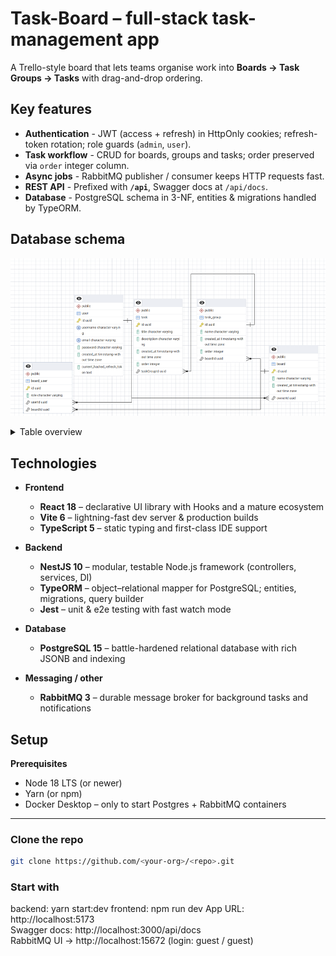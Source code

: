 # Task-Board – full-stack task-management app

A Trello-style board that lets teams organise work into **Boards → Task Groups → Tasks** with drag-and-drop ordering.


## Key features

- **Authentication** - JWT (access + refresh) in HttpOnly cookies; refresh-token rotation; role guards (`admin`, `user`).  
- **Task workflow** - CRUD for boards, groups and tasks; order preserved via `order` integer column.  
- **Async jobs** - RabbitMQ publisher / consumer keeps HTTP requests fast.  
- **REST API** - Prefixed with **`/api`**, Swagger docs at `/api/docs`.  
- **Database** - PostgreSQL schema in 3-NF, entities & migrations handled by TypeORM.

## Database schema

![ER diagram](docs/erd.png)

<details>
<summary>Table overview</summary>

| Table | Description |
|-------|-------------|
| **user** | Account and profile (stores hashed refresh token). |
| **board** | Top-level container; owned by a user, shareable. |
| **task_group** | Column with tasks on a board. |
| **task** | Individual card task. |
| **board_user** | *M-N* join to share boards with teammates (role per board). |
</details>

## Technologies

- **Frontend**
  - **React 18** – declarative UI library with Hooks and a mature ecosystem
  - **Vite 6** – lightning-fast dev server & production builds
  - **TypeScript 5** – static typing and first-class IDE support

- **Backend**
  - **NestJS 10** – modular, testable Node.js framework (controllers, services, DI)
  - **TypeORM** – object–relational mapper for PostgreSQL; entities, migrations, query builder
  - **Jest** – unit & e2e testing with fast watch mode

- **Database**
  - **PostgreSQL 15** – battle-hardened relational database with rich JSONB and indexing

- **Messaging / other**
  - **RabbitMQ 3** – durable message broker for background tasks and notifications


## Setup

**Prerequisites**
* Node 18 LTS (or newer)
* Yarn (or npm)
* Docker Desktop – only to start Postgres + RabbitMQ containers

---

### Clone the repo
```bash
git clone https://github.com/<your-org>/<repo>.git
```
### Start with
backend:
  yarn start:dev
frontend:
  npm run dev
App URL: http://localhost:5173  
Swagger docs: http://localhost:3000/api/docs  
RabbitMQ UI → http://localhost:15672 (login: guest / guest)



